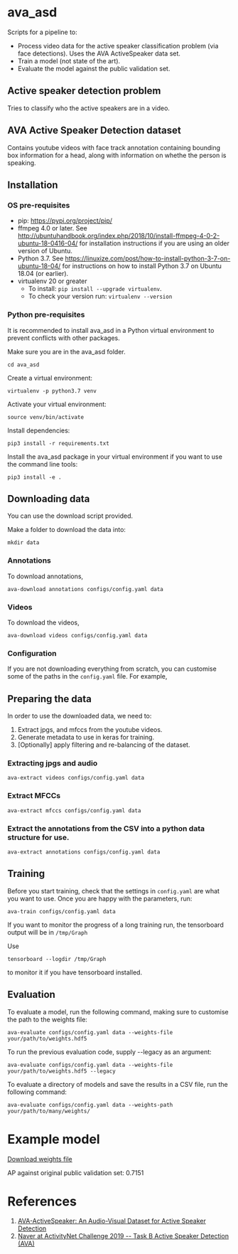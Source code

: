 # ava_asd
Scripts for a pipeline to:
 - Process video data for the active speaker classification problem (via face detections).  Uses the AVA ActiveSpeaker data set.
 - Train a model (not state of the art).
 - Evaluate the model against the public validation set.

## Active speaker detection problem
Tries to classify who the active speakers are in a video.

## AVA Active Speaker Detection dataset
Contains youtube videos with face track annotation containing bounding box information for a head, along with 
information on whethe the person is speaking.

## Installation

### OS pre-requisites
- pip: https://pypi.org/project/pip/
- ffmpeg 4.0 or later. See http://ubuntuhandbook.org/index.php/2018/10/install-ffmpeg-4-0-2-ubuntu-18-0416-04/ 
for installation instructions if you are using an older version of Ubuntu.
- Python 3.7. See https://linuxize.com/post/how-to-install-python-3-7-on-ubuntu-18-04/ for instructions on how to
install Python 3.7 on Ubuntu 18.04 (or earlier).
- virtualenv 20 or greater
  - To install: `pip install --upgrade virtualenv`. 
  - To check your version run: `virtualenv --version`

### Python pre-requisites
It is recommended to install ava_asd in a Python virtual environment to prevent conflicts with other packages.

Make sure you are in the ava_asd folder.
```
cd ava_asd
```

Create a virtual environment:
```
virtualenv -p python3.7 venv
```

Activate your virtual environment:
```
source venv/bin/activate
```

Install dependencies:
```
pip3 install -r requirements.txt
```

Install the ava_asd package in your virtual environment if you want to use the command line tools:
```
pip3 install -e .
```

## Downloading data
You can use the download script provided.

Make a folder to download the data into:
```
mkdir data
```

### Annotations
To download annotations,
```
ava-download annotations configs/config.yaml data
```

### Videos
To download the videos,
```
ava-download videos configs/config.yaml data
```

### Configuration
If you are not downloading everything from scratch, you can customise some of the paths in the `config.yaml` file.
For example, 

## Preparing the data

In order to use the downloaded data, we need to:
1. Extract jpgs, and mfccs from the youtube videos.
2. Generate metadata to use in keras for training.
3. [Optionally] apply filtering and re-balancing of the dataset.

### Extracting jpgs and audio
```
ava-extract videos configs/config.yaml data
```

### Extract MFCCs
```
ava-extract mfccs configs/config.yaml data
```

### Extract the annotations from the CSV into a python data structure for use.
```
ava-extract annotations configs/config.yaml data
```

## Training
Before you start training, check that the settings in ```config.yaml``` are what you want to use.  Once you are happy 
with the parameters, run:
```
ava-train configs/config.yaml data
```

If you want to monitor the progress of a long training run, the tensorboard output will be in ```/tmp/Graph```

Use
```
tensorboard --logdir /tmp/Graph
```
to monitor it if you have tensorboard installed.

## Evaluation
To evaluate a model, run the following command, making sure to customise the path to the weights file:
```
ava-evaluate configs/config.yaml data --weights-file your/path/to/weights.hdf5
```

To run the previous evaluation code, supply --legacy as an argument:
```
ava-evaluate configs/config.yaml data --weights-file your/path/to/weights.hdf5 --legacy
```

To evaluate a directory of models and save the results in a CSV file, run the following command:
```
ava-evaluate configs/config.yaml data --weights-path your/path/to/many/weights/
```

# Example model
[Download weights file](https://couch.science/models/example.hdf5)

AP against original public validation set: 0.7151

# References
1. [AVA-ActiveSpeaker: An Audio-Visual Dataset for Active Speaker Detection](https://arxiv.org/abs/1901.01342)
2. [Naver at ActivityNet Challenge 2019 -- Task B Active Speaker Detection (AVA)](https://arxiv.org/abs/1906.10555)
